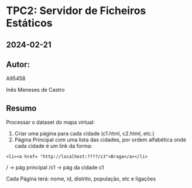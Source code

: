 # TPC2: Servidor de Ficheiros Estáticos
## 2024-02-21
## Autor:
A95458

Inês Meneses de Castro

## Resumo
Processar o dataset do mapa virtual:

1. Criar uma página para cada cidade (c1.html, c2.html, etc.)
2. Página Principal com uma lista das cidades, por ordem alfabética onde cada cidade é um link da forma:
```
<li><a href= "http://localhost:????/c3">Braga</a></li>
```
 / -> pág principal
 /c1 -> pág da cidade c1

Cada Página terá: nome, id, distrito, população, etc e ligações
